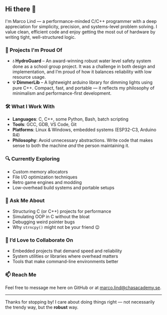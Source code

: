 ## Hi there 👋

I'm Marco Lind — a performance-minded C/C++ programmer with a deep appreciation for simplicity, precision, and systems-level problem solving. I value clean, efficient code and enjoy getting the most out of hardware by writing tight, well-structured logic.

### 🚀 Projects I'm Proud Of

- **💧 HydroGuard** – An award-winning robust water level safety system done as a school group project. It was a challenge in both design and implementation, and I’m proud of how it balances reliability with low resource usage.
- **💡 DimmerLib** – A lightweight arduino library for dimming lights using pure C++. Compact, fast, and portable — it reflects my philosophy of minimalism and performance-first development.

### 🛠️ What I Work With

- **Languages**: C, C++, some Python, Bash, batch scripting
- **Tools**: GCC, GDB, VS Code, Git
- **Platforms**: Linux & Windows, embedded systems (ESP32-C3, Arduino R4)
- **Philosophy**: Avoid unnecessary abstractions. Write code that makes sense to both the machine *and* the person maintaining it.

### 🔍 Currently Exploring

- Custom memory allocators  
- File I/O optimization techniques  
- Retro game engines and modding  
- Low-overhead build systems and portable setups

### 💬 Ask Me About

- Structuring C (or C++) projects for performance
- Simulating OOP in C without the bloat
- Debugging weird pointer bugs
- Why `strncpy()` might not be your friend 😉

### 🤝 I’d Love to Collaborate On

- Embedded projects that demand speed and reliability
- System utilities or libraries where overhead matters
- Tools that make command-line environments better

### 📫 Reach Me

Feel free to message me here on GitHub or at marco.lind@chasacademy.se.

---

Thanks for stopping by! I care about doing things right — not necessarily the trendy way, but the **robust** way.



<!--
**Marco-Lind-ChasAcademy/Marco-Lind-ChasAcademy** is a ✨ _special_ ✨ repository because its `README.md` (this file) appears on your GitHub profile.

Here are some ideas to get you started:

- 🔭 I’m currently working on ...
- 🌱 I’m currently learning ...
- 👯 I’m looking to collaborate on ...
- 🤔 I’m looking for help with ...
- 💬 Ask me about ...
- 📫 How to reach me: ...
- 😄 Pronouns: ...
- ⚡ Fun fact: ...
-->
